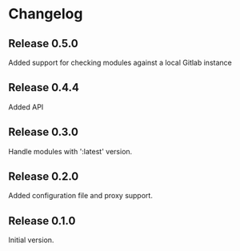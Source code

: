 # Changelog

## Release 0.5.0

Added support for checking modules against a local Gitlab instance

## Release 0.4.4

Added API

## Release 0.3.0

Handle modules with ':latest' version.

## Release 0.2.0

Added configuration file and proxy support.

## Release 0.1.0

Initial version.